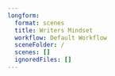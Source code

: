 ```yaml
---
longform:
  format: scenes
  title: Writers Mindset
  workflow: Default Workflow
  sceneFolder: /
  scenes: []
  ignoredFiles: []
---
```

